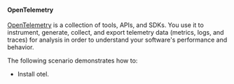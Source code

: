 #### OpenTelemetry



[OpenTelemetry](https://opentelemetry.io/) is a collection of tools, APIs, and SDKs. You use it to instrument, generate, collect, and export telemetry data (metrics, logs, and traces) for analysis in order to understand your software's performance and behavior.


The following scenario demonstrates how to:


- Install otel.
